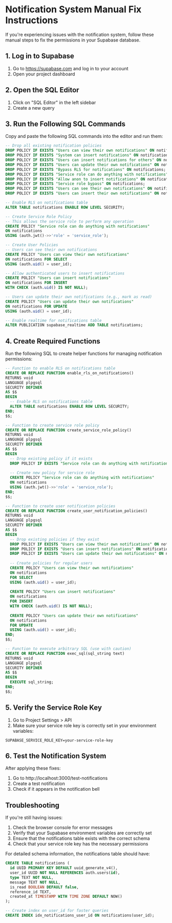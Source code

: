 # Notification System Manual Fix Instructions

If you're experiencing issues with the notification system, follow these manual steps to fix the permissions in your Supabase database.

## 1. Log in to Supabase

1. Go to https://supabase.com and log in to your account
2. Open your project dashboard

## 2. Open the SQL Editor

1. Click on "SQL Editor" in the left sidebar
2. Create a new query

## 3. Run the Following SQL Commands

Copy and paste the following SQL commands into the editor and run them:

```sql
-- Drop all existing notification policies
DROP POLICY IF EXISTS "Users can view their own notifications" ON notifications;
DROP POLICY IF EXISTS "System can insert notifications" ON notifications;
DROP POLICY IF EXISTS "Users can insert notifications for others" ON notifications;
DROP POLICY IF EXISTS "Users can update their own notifications" ON notifications;
DROP POLICY IF EXISTS "Bypass RLS for notifications" ON notifications;
DROP POLICY IF EXISTS "Service role can do anything with notifications" ON notifications;
DROP POLICY IF EXISTS "Allow anon to insert notifications" ON notifications;
DROP POLICY IF EXISTS "Service role bypass" ON notifications;
DROP POLICY IF EXISTS "Users can see their own notifications" ON notifications;
DROP POLICY IF EXISTS "Users can insert their own notifications" ON notifications;

-- Enable RLS on notifications table
ALTER TABLE notifications ENABLE ROW LEVEL SECURITY;

-- Create Service Role Policy
-- This allows the service role to perform any operation
CREATE POLICY "Service role can do anything with notifications"
ON notifications
USING (auth.jwt()->>'role' = 'service_role');

-- Create User Policies
-- Users can see their own notifications
CREATE POLICY "Users can view their own notifications" 
ON notifications FOR SELECT 
USING (auth.uid() = user_id);

-- Allow authenticated users to insert notifications
CREATE POLICY "Users can insert notifications" 
ON notifications FOR INSERT 
WITH CHECK (auth.uid() IS NOT NULL);

-- Users can update their own notifications (e.g., mark as read)
CREATE POLICY "Users can update their own notifications" 
ON notifications FOR UPDATE
USING (auth.uid() = user_id);

-- Enable realtime for notifications table
ALTER PUBLICATION supabase_realtime ADD TABLE notifications;
```

## 4. Create Required Functions

Run the following SQL to create helper functions for managing notification permissions:

```sql
-- Function to enable RLS on notifications table
CREATE OR REPLACE FUNCTION enable_rls_on_notifications()
RETURNS void
LANGUAGE plpgsql
SECURITY DEFINER
AS $$
BEGIN
  -- Enable RLS on notifications table
  ALTER TABLE notifications ENABLE ROW LEVEL SECURITY;
END;
$$;

-- Function to create service role policy
CREATE OR REPLACE FUNCTION create_service_role_policy()
RETURNS void
LANGUAGE plpgsql
SECURITY DEFINER
AS $$
BEGIN
  -- Drop existing policy if it exists
  DROP POLICY IF EXISTS "Service role can do anything with notifications" ON notifications;
  
  -- Create new policy for service role
  CREATE POLICY "Service role can do anything with notifications" 
  ON notifications 
  USING (auth.jwt()->>'role' = 'service_role');
END;
$$;

-- Function to create user notification policies
CREATE OR REPLACE FUNCTION create_user_notification_policies()
RETURNS void
LANGUAGE plpgsql
SECURITY DEFINER
AS $$
BEGIN
  -- Drop existing policies if they exist
  DROP POLICY IF EXISTS "Users can view their own notifications" ON notifications;
  DROP POLICY IF EXISTS "Users can insert notifications" ON notifications;
  DROP POLICY IF EXISTS "Users can update their own notifications" ON notifications;
  
  -- Create policies for regular users
  CREATE POLICY "Users can view their own notifications" 
  ON notifications 
  FOR SELECT 
  USING (auth.uid() = user_id);
  
  CREATE POLICY "Users can insert notifications" 
  ON notifications 
  FOR INSERT 
  WITH CHECK (auth.uid() IS NOT NULL);
  
  CREATE POLICY "Users can update their own notifications" 
  ON notifications 
  FOR UPDATE 
  USING (auth.uid() = user_id);
END;
$$;

-- Function to execute arbitrary SQL (use with caution)
CREATE OR REPLACE FUNCTION exec_sql(sql_string text)
RETURNS void
LANGUAGE plpgsql
SECURITY DEFINER
AS $$
BEGIN
  EXECUTE sql_string;
END;
$$;
```

## 5. Verify the Service Role Key

1. Go to Project Settings > API
2. Make sure your service role key is correctly set in your environment variables:

```
SUPABASE_SERVICE_ROLE_KEY=your-service-role-key
```

## 6. Test the Notification System

After applying these fixes:

1. Go to http://localhost:3000/test-notifications
2. Create a test notification
3. Check if it appears in the notification bell

## Troubleshooting

If you're still having issues:

1. Check the browser console for error messages
2. Verify that your Supabase environment variables are correctly set
3. Ensure that the notifications table exists with the correct schema
4. Check that your service role key has the necessary permissions

For detailed schema information, the notifications table should have:

```sql
CREATE TABLE notifications (
  id UUID PRIMARY KEY DEFAULT uuid_generate_v4(),
  user_id UUID NOT NULL REFERENCES auth.users(id),
  type TEXT NOT NULL,
  message TEXT NOT NULL,
  is_read BOOLEAN DEFAULT false,
  reference_id TEXT,
  created_at TIMESTAMP WITH TIME ZONE DEFAULT NOW()
);

-- Create index on user_id for faster queries
CREATE INDEX idx_notifications_user_id ON notifications(user_id);
```

